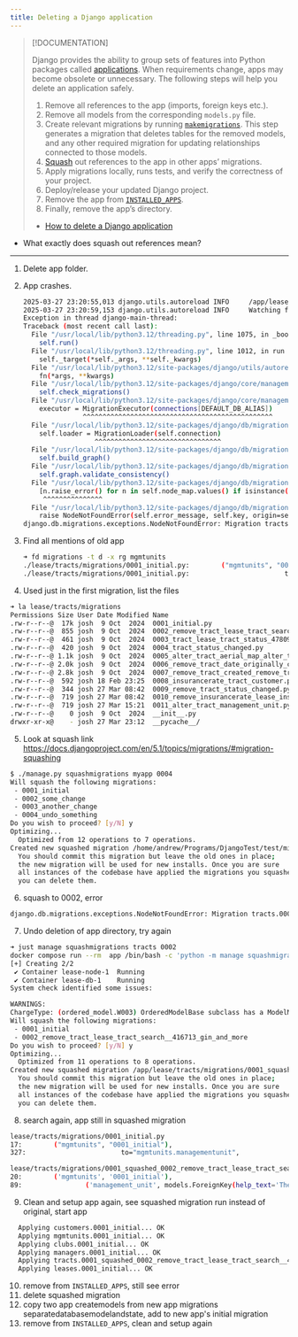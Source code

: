 ```yaml
---
title: Deleting a Django application
---
```


> [!DOCUMENTATION]
>
> Django provides the ability to group sets of features into Python packages called [applications](https://docs.djangoproject.com/en/5.1/ref/applications/). When requirements change, apps may become obsolete or unnecessary. The following steps will help you delete an application safely.
> 
> 1. Remove all references to the app (imports, foreign keys etc.).
> 2. Remove all models from the corresponding `models.py` file.
> 3. Create relevant migrations by running [`makemigrations`](https://docs.djangoproject.com/en/5.1/ref/django-admin/#django-admin-makemigrations). This step generates a migration that deletes tables for the removed models, and any other required migration for updating relationships connected to those models.
> 4. [Squash](https://docs.djangoproject.com/en/5.1/topics/migrations/#migration-squashing) out references to the app in other apps’ migrations.
> 5. Apply migrations locally, runs tests, and verify the correctness of your project.
> 6. Deploy/release your updated Django project.
> 7. Remove the app from [`INSTALLED_APPS`](https://docs.djangoproject.com/en/5.1/ref/settings/#std-setting-INSTALLED_APPS).
> 8. Finally, remove the app’s directory.
>
> - [How to delete a Django application](https://docs.djangoproject.com/en/5.1/howto/delete-app/)

- What exactly does squash out references mean?

---

1. Delete app folder.
2. App crashes.

   ```bash
   2025-03-27 23:20:55,013 django.utils.autoreload INFO     /app/lease/settings.py changed, reloading.
   2025-03-27 23:20:59,153 django.utils.autoreload INFO     Watching for file changes with StatReloader
   Exception in thread django-main-thread:
   Traceback (most recent call last):
     File "/usr/local/lib/python3.12/threading.py", line 1075, in _bootstrap_inner
       self.run()
     File "/usr/local/lib/python3.12/threading.py", line 1012, in run
       self._target(*self._args, **self._kwargs)
     File "/usr/local/lib/python3.12/site-packages/django/utils/autoreload.py", line 64, in wrapper
       fn(*args, **kwargs)
     File "/usr/local/lib/python3.12/site-packages/django/core/management/commands/runserver.py", line 137, in inner_run
       self.check_migrations()
     File "/usr/local/lib/python3.12/site-packages/django/core/management/base.py", line 581, in check_migrations
       executor = MigrationExecutor(connections[DEFAULT_DB_ALIAS])
                  ^^^^^^^^^^^^^^^^^^^^^^^^^^^^^^^^^^^^^^^^^^^^^^^^
     File "/usr/local/lib/python3.12/site-packages/django/db/migrations/executor.py", line 18, in __init__
       self.loader = MigrationLoader(self.connection)
                     ^^^^^^^^^^^^^^^^^^^^^^^^^^^^^^^^
     File "/usr/local/lib/python3.12/site-packages/django/db/migrations/loader.py", line 58, in __init__
       self.build_graph()
     File "/usr/local/lib/python3.12/site-packages/django/db/migrations/loader.py", line 276, in build_graph
       self.graph.validate_consistency()
     File "/usr/local/lib/python3.12/site-packages/django/db/migrations/graph.py", line 198, in validate_consistency
       [n.raise_error() for n in self.node_map.values() if isinstance(n, DummyNode)]
        ^^^^^^^^^^^^^^^
     File "/usr/local/lib/python3.12/site-packages/django/db/migrations/graph.py", line 60, in raise_error
       raise NodeNotFoundError(self.error_message, self.key, origin=self.origin)
   django.db.migrations.exceptions.NodeNotFoundError: Migration tracts.0001_initial dependencies reference nonexistent parent node ('mgmtunits', '0001_initial')
   ```

3. Find all mentions of old app

   ```bash
   ➜ fd migrations -t d -x rg mgmtunits
   ./lease/tracts/migrations/0001_initial.py:        ("mgmtunits", "0001_initial"),
   ./lease/tracts/migrations/0001_initial.py:                        to="mgmtunits.managementunit",
   ```

4. Used just in the first migration, list the files

```bash
➜ la lease/tracts/migrations
Permissions Size User Date Modified Name
.rw-r--r--@  17k josh  9 Oct  2024  0001_initial.py
.rw-r--r--@  855 josh  9 Oct  2024  0002_remove_tract_lease_tract_search__416713_gin_and_more.py
.rw-r--r--@  461 josh  9 Oct  2024  0003_tract_lease_tract_status_47809e_idx.py
.rw-r--r--@  420 josh  9 Oct  2024  0004_tract_status_changed.py
.rw-r--r--@ 1.1k josh  9 Oct  2024  0005_alter_tract_aerial_map_alter_tract_boundary_map_and_more.py
.rw-r--r--@ 2.0k josh  9 Oct  2024  0006_remove_tract_date_originally_created_and_more.py
.rw-r--r--@ 2.8k josh  9 Oct  2024  0007_remove_tract_created_remove_tract_modified_and_more.py
.rw-r--r--@  592 josh 18 Feb 23:25  0008_insurancerate_tract_customer.py
.rw-r--r--@  344 josh 27 Mar 08:42  0009_remove_tract_status_changed.py
.rw-r--r--@  719 josh 27 Mar 08:42  0010_remove_insurancerate_lease_insur_legacy__101810_idx_and_more.py
.rw-r--r--@  719 josh 27 Mar 15:21  0011_alter_tract_management_unit.py
.rw-r--r--@    0 josh  9 Oct  2024  __init__.py
drwxr-xr-x@    - josh 27 Mar 23:12  __pycache__/
```

5. Look at squash link https://docs.djangoproject.com/en/5.1/topics/migrations/#migration-squashing

```bash
$ ./manage.py squashmigrations myapp 0004
Will squash the following migrations:
 - 0001_initial
 - 0002_some_change
 - 0003_another_change
 - 0004_undo_something
Do you wish to proceed? [y/N] y
Optimizing...
  Optimized from 12 operations to 7 operations.
Created new squashed migration /home/andrew/Programs/DjangoTest/test/migrations/0001_squashed_0004_undo_something.py
  You should commit this migration but leave the old ones in place;
  the new migration will be used for new installs. Once you are sure
  all instances of the codebase have applied the migrations you squashed,
  you can delete them.
```

6. squash to 0002, error

```bash
django.db.migrations.exceptions.NodeNotFoundError: Migration tracts.0001_initial dependencies reference nonexistent parent node ('mgmtunits', '0001_initial')
```

7. Undo deletion of app directory, try again

```bash
➜ just manage squashmigrations tracts 0002
docker compose run --rm  app /bin/bash -c 'python -m manage squashmigrations tracts 0002'
[+] Creating 2/2
 ✔ Container lease-node-1  Running                                                                   0.0s
 ✔ Container lease-db-1    Running                                                                   0.0s
System check identified some issues:

WARNINGS:
ChargeType: (ordered_model.W003) OrderedModelBase subclass has a ModelManager that does not inherit from OrderedModelManager. This is not ideal but will work.
Will squash the following migrations:
 - 0001_initial
 - 0002_remove_tract_lease_tract_search__416713_gin_and_more
Do you wish to proceed? [y/N] y
Optimizing...
  Optimized from 11 operations to 8 operations.
Created new squashed migration /app/lease/tracts/migrations/0001_squashed_0002_remove_tract_lease_tract_search__416713_gin_and_more.py
  You should commit this migration but leave the old ones in place;
  the new migration will be used for new installs. Once you are sure
  all instances of the codebase have applied the migrations you squashed,
  you can delete them.
```

8. search again, app still in squashed migration

```bash
lease/tracts/migrations/0001_initial.py
17:        ("mgmtunits", "0001_initial"),
327:                        to="mgmtunits.managementunit",

lease/tracts/migrations/0001_squashed_0002_remove_tract_lease_tract_search__416713_gin_and_more.py
20:        ('mgmtunits', '0001_initial'),
89:                ('management_unit', models.ForeignKey(help_text='The management unit this tract is associated with. FK to lease.ManagementUnit', on_delete=django.db.models.deletion.PROTECT, related_name='tracts', to='mgmtunits.managementunit')),
```

9. Clean and setup app again, see squashed migration run instead of original, start app

```bash
  Applying customers.0001_initial... OK
  Applying mgmtunits.0001_initial... OK
  Applying clubs.0001_initial... OK
  Applying managers.0001_initial... OK
  Applying tracts.0001_squashed_0002_remove_tract_lease_tract_search__416713_gin_and_more... OK
  Applying leases.0001_initial... OK
```

10. remove from `INSTALLED_APPS`, still see error
11. delete squashed migration
12. copy two app createmodels from new app migrations separatedatabasemodelandstate, add to new app's initial migration
13. remove from `INSTALLED_APPS`, clean and setup again
